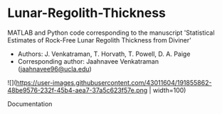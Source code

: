 # Lunar-Regolith-Thickness

MATLAB and Python code corresponding to the manuscript 'Statistical Estimates of Rock-Free Lunar Regolith Thickness from Diviner'

- Authors: J. Venkatraman, T. Horvath, T. Powell, D. A. Paige
- Corresponding author: Jaahnavee Venkatraman (jaahnavee96@ucla.edu)

![](https://user-images.githubusercontent.com/43011604/191855862-48be9576-232f-45b4-aea7-37a5c623f57e.png | width=100)

Documentation
